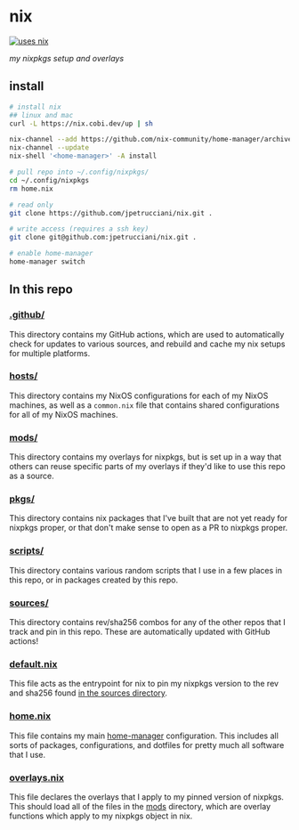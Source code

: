 # nix

[![uses nix](https://img.shields.io/badge/uses-nix-%237EBAE4)](https://nixos.org/)

_my nixpkgs setup and overlays_

## install

```bash
# install nix
## linux and mac
curl -L https://nix.cobi.dev/up | sh

nix-channel --add https://github.com/nix-community/home-manager/archive/master.tar.gz home-manager
nix-channel --update
nix-shell '<home-manager>' -A install

# pull repo into ~/.config/nixpkgs/
cd ~/.config/nixpkgs
rm home.nix

# read only
git clone https://github.com/jpetrucciani/nix.git .

# write access (requires a ssh key)
git clone git@github.com:jpetrucciani/nix.git .

# enable home-manager
home-manager switch
```

## In this repo

### [.github/](./.github/)

This directory contains my GitHub actions, which are used to automatically check for updates to various sources, and rebuild and cache my nix setups for multiple platforms.

### [hosts/](./hosts/)

This directory contains my NixOS configurations for each of my NixOS machines, as well as a `common.nix` file that contains shared configurations for all of my NixOS machines.

### [mods/](./mods/)

This directory contains my overlays for nixpkgs, but is set up in a way that others can reuse specific parts of my overlays if they'd like to use this repo as a source.

### [pkgs/](./pkgs/)

This directory contains nix packages that I've built that are not yet ready for nixpkgs proper, or that don't make sense to open as a PR to nixpkgs proper.

### [scripts/](./scripts/)

This directory contains various random scripts that I use in a few places in this repo, or in packages created by this repo.

### [sources/](./sources/)

This directory contains rev/sha256 combos for any of the other repos that I track and pin in this repo. These are automatically updated with GitHub actions!

### [default.nix](./default.nix)

This file acts as the entrypoint for nix to pin my nixpkgs version to the rev and sha256 found [in the sources directory](./sources/nixpkgs.json).

### [home.nix](./home.nix)

This file contains my main [home-manager](https://github.com/nix-community/home-manager) configuration. This includes all sorts of packages, configurations, and dotfiles for pretty much all software that I use.

### [overlays.nix](./overlays.nix)

This file declares the overlays that I apply to my pinned version of nixpkgs. This should load all of the files in the [mods](./mods/) directory, which are overlay functions which apply to my nixpkgs object in nix.
